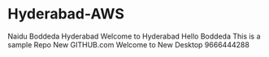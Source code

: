 # Hyderabad-AWS
Naidu Boddeda Hyderabad
Welcome to Hyderabad
Hello Boddeda
This is a sample Repo
New GITHUB.com
Welcome to New Desktop
9666444288